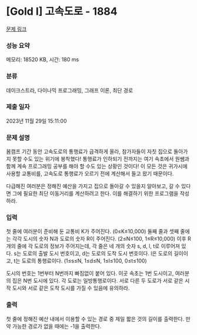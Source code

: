 # [Gold I] 고속도로 - 1884 

[문제 링크](https://www.acmicpc.net/problem/1884) 

### 성능 요약

메모리: 18520 KB, 시간: 180 ms

### 분류

데이크스트라, 다이나믹 프로그래밍, 그래프 이론, 최단 경로

### 제출 일자

2023년 11월 29일 15:11:00

### 문제 설명

<p>봄캠프 기간 동안 고속도로의 통행료가 급격하게 올라, 참가자들이 자칫 집으로 돌아가지 못할 수도 있는 위기에 봉착했다! 통행료가 인하되기 전까지는 여기 속초에서 원쌤과 함께 계속 프로그래밍 공부를 해야 할 수도 있는 상황인 것이다! 이 모든 것은 귀가시에 사용할 교통비를, 고속도로 통행료가 오르기 전에 계산해서 들고 왔기 때문이다.</p>

<p>다급해진 여러분은 정해진 예산을 가지고 집으로 돌아갈 수 있을지 알아보고, 갈 수 있다면 그에 필요한 최단 이동거리를 계산하려고 한다. 이를 해결하기 위한 프로그램을 작성하라.</p>

### 입력 

 <p>첫 줄에 여러분이 준비해 둔 교통비 K가 주어진다. (0≤K≤10,000) 둘째 줄과 셋째 줄에는 각각 도시의 숫자 N과 도로의 숫자 R이 주어진다. (2≤N≤100, 1≤R≤10,000) 이후 R개의 줄에 각 도로의 정보가 주어지는데, 각 줄은 네 개의 숫자 s, d, l, t로 이루어져 있다. s는 도로의 출발 도시 번호이고, d는 도로의 도착 도시 번호이다. l은 도로의 길이이고, t는 도로의 통행료이다. (1≤s≤N, 1≤d≤N, 1≤l≤100, 0≤t≤100)</p>

<p>도시의 번호는 1번부터 N번까지 빠짐없이 붙어 있다. 이곳 속초는 1번 도시이고, 여러분의 집은 N번 도시에 있다. 각 도로는 일방통행로이다. 서로 다른 두 도로가 서로 같은 시작 도시와 서로 같은 도착 도시를 가질 수 있음에 유의하라.</p>

### 출력 

 <p>첫 줄에 정해진 예산 내에서 이용할 수 있는 경로 중 제일 짧은 것의 길이를 출력한다. 만약 가능한 경로가 없을 때에는 -1을 출력한다.</p>

